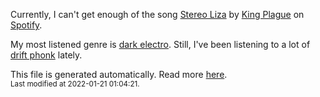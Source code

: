 
  Currently, I can't get enough of the song <a href="https://open.spotify.com/track/2MkiJ1L1yGcFGi0o6azLUX">Stereo Liza</a> by <a href="https://open.spotify.com/artist/688qufssIBfmoD8BJxZD9Q">King Plague</a> on <a href="https://open.spotify.com/user/9qz2xtkur2fengfsdcq8dd907?si=kq2SVrUkSNe0z1NJjpt7kg">Spotify</a>.

  My most listened genre is <a href="https://duckduckgo.com/?q=dark electro music">dark electro</a>.
  Still, I've been listening to a lot of <a href="https://duckduckgo.com/?q=drift phonk music">drift phonk</a> lately.

  This file is generated automatically. Read more <a href="https://github.com/CodeF0x/CodeF0x/blob/master/IMPORTANT.md">here</a>.
  <br>
  <sub>Last modified at 2022-01-21 01:04:21.</sub>
  